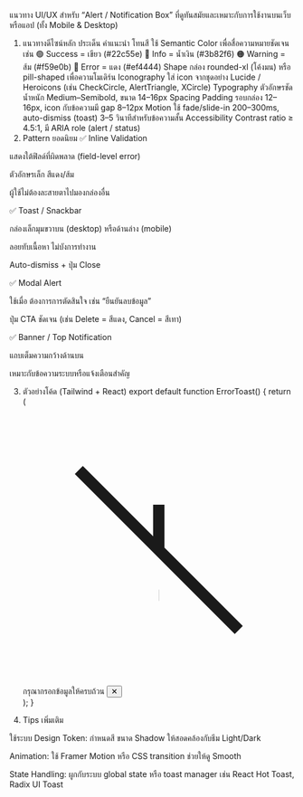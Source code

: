 แนวทาง UI/UX สำหรับ “Alert / Notification Box” ที่ดูทันสมัยและเหมาะกับการใช้งานบนเว็บหรือแอป (ทั้ง Mobile & Desktop)

1. แนวทางดีไซน์หลัก
   ประเด็น คำแนะนำ
   โทนสี ใช้ Semantic Color เพื่อสื่อความหมายชัดเจน เช่น
   🟢 Success = เขียว (#22c55e)
   🔵 Info = น้ำเงิน (#3b82f6)
   🟠 Warning = ส้ม (#f59e0b)
   🔴 Error = แดง (#ef4444)
   Shape กล่อง rounded-xl (โค้งมน) หรือ pill-shaped เพื่อความโมเดิร์น
   Iconography ใส่ icon จากชุดอย่าง Lucide / Heroicons (เช่น CheckCircle, AlertTriangle, XCircle)
   Typography ตัวอักษรชัด น้ำหนัก Medium–Semibold, ขนาด 14–16px
   Spacing Padding รอบกล่อง 12–16px, icon กับข้อความมี gap 8–12px
   Motion ใช้ fade/slide-in 200–300ms, auto-dismiss (toast) 3–5 วินาทีสำหรับข้อความสั้น
   Accessibility Contrast ratio ≥ 4.5:1, มี ARIA role (alert / status)
2. Pattern ยอดนิยม
   ✅ Inline Validation

แสดงใต้ฟิลด์ที่ผิดพลาด (field-level error)

ตัวอักษรเล็ก สีแดง/ส้ม

ผู้ใช้ไม่ต้องละสายตาไปมองกล่องอื่น

✅ Toast / Snackbar

กล่องเล็กมุมขวาบน (desktop) หรือด้านล่าง (mobile)

ลอยทับเนื้อหา ไม่บังการทำงาน

Auto-dismiss + ปุ่ม Close

✅ Modal Alert

ใช้เมื่อ ต้องการการตัดสินใจ เช่น “ยืนยันลบข้อมูล”

ปุ่ม CTA ชัดเจน (เช่น Delete = สีแดง, Cancel = สีเทา)

✅ Banner / Top Notification

แถบเต็มความกว้างด้านบน

เหมาะกับข้อความระบบหรือแจ้งเตือนสำคัญ

3. ตัวอย่างโค้ด (Tailwind + React)
   export default function ErrorToast() {
   return (
   <div
         role="alert"
         className="flex items-center gap-3 rounded-xl bg-red-50 border border-red-200 p-4 shadow-md animate-slide-in"
       >
   <svg className="h-5 w-5 text-red-500" fill="none" stroke="currentColor" viewBox="0 0 24 24">
   <path strokeLinecap="round" strokeLinejoin="round" strokeWidth={2}
             d="M12 8v4m0 4h.01M4.93 4.93l14.14 14.14" />
   </svg>
   <span className="text-sm text-red-700">
   กรุณากรอกข้อมูลให้ครบถ้วน
   </span>
   <button className="ml-auto text-red-500 hover:text-red-700">
   ✕
   </button>
   </div>
   );
   }

4. Tips เพิ่มเติม

ใช้ระบบ Design Token: กำหนดสี ขนาด Shadow ให้สอดคล้องกับธีม Light/Dark

Animation: ใช้ Framer Motion หรือ CSS transition ช่วยให้ดู Smooth

State Handling: ผูกกับระบบ global state หรือ toast manager เช่น React Hot Toast, Radix UI Toast
